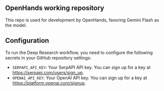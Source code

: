 ## OpenHands working repository


This repo is used for development by OpenHands, favoring Gemini Flash as the model. 
## Configuration

To run the Deep Research workflow, you need to configure the following secrets in your GitHub repository settings:

- `SERPAPI_API_KEY`: Your SerpAPI API key. You can sign up for a key at https://serpapi.com/users/sign_up.
- `OPENAI_API_KEY`: Your OpenAI API key. You can sign up for a key at https://platform.openai.com/signup.
